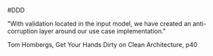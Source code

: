 #DDD

"With validation located in the input model, we have created an anti-corruption layer around our use case implementation."

Tom Hombergs, Get Your Hands Dirty on Clean Architecture, p40